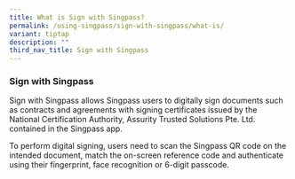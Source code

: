 ```yaml
---
title: What is Sign with Singpass?
permalink: /using-singpass/sign-with-singpass/what-is/
variant: tiptap
description: ""
third_nav_title: Sign with Singpass
---
```

<h3>Sign with Singpass</h3>
<p>Sign with Singpass allows Singpass users to digitally sign documents such
as contracts and agreements with signing certificates issued by the National
Certification Authority, Assurity Trusted Solutions Pte. Ltd. contained
in the Singpass app.&nbsp;&nbsp;</p>
<p>To perform digital signing, users need to scan the Singpass QR code on
the intended document, match the on-screen reference code and authenticate
using their fingerprint, face recognition or 6-digit passcode.&nbsp;&nbsp;</p>